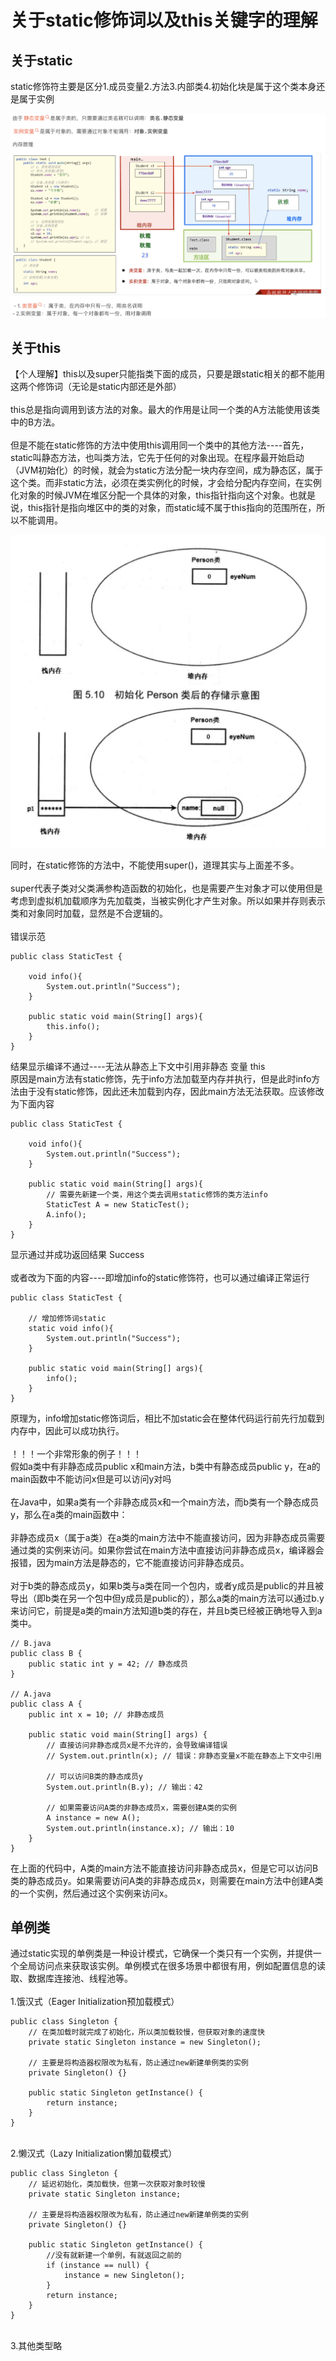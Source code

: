 <h1>关于static修饰词以及this关键字的理解</h1>

<h2>关于static</h2>
static修饰符主要是区分1.成员变量2.方法3.内部类4.初始化块是属于这个类本身还是属于实例 <br/>

![image](./Static/1-0.png)

<h2>关于this</h2>
【个人理解】this以及super只能指类下面的成员，只要是跟static相关的都不能用这两个修饰词（无论是static内部还是外部）<br/>
<br/>
this总是指向调用到该方法的对象。最大的作用是让同一个类的A方法能使用该类中的B方法。<br/>
<br/>
但是不能在static修饰的方法中使用this调用同一个类中的其他方法----首先，static叫静态方法，也叫类方法，它先于任何的对象出现。在程序最开始启动（JVM初始化）的时候，就会为static方法分配一块内存空间，成为静态区，属于这个类。而非static方法，必须在类实例化的时候，才会给分配内存空间，在实例化对象的时候JVM在堆区分配一个具体的对象，this指针指向这个对象。也就是说，this指针是指向堆区中的类的对象，而static域不属于this指向的范围所在，所以不能调用。<br/>

![image](./Static/1-1.png)

同时，在static修饰的方法中，不能使用super()，道理其实与上面差不多。<br/>
<br/>
super代表子类对父类满参构造函数的初始化，也是需要产生对象才可以使用但是考虑到虚拟机加载顺序为先加载类，当被实例化才产生对象。所以如果并存则表示类和对象同时加载，显然是不合逻辑的。<br/>
<br/>
错误示范

```
public class StaticTest {

    void info(){
        System.out.println("Success");
    }

    public static void main(String[] args){
        this.info();
    }
}
```

结果显示编译不通过----无法从静态上下文中引用非静态 变量 this <br/>
原因是main方法有static修饰，先于info方法加载至内存并执行，但是此时info方法由于没有static修饰，因此还未加载到内存，因此main方法无法获取。应该修改为下面内容

```
public class StaticTest {

    void info(){
        System.out.println("Success");
    }

    public static void main(String[] args){
        // 需要先新建一个类，用这个类去调用static修饰的类方法info
        StaticTest A = new StaticTest();
        A.info();
    }
}
```

显示通过并成功返回结果 Success <br/>
 <br/>
或者改为下面的内容----即增加info的static修饰符，也可以通过编译正常运行 <br/>

```
public class StaticTest {

    // 增加修饰词static
    static void info(){
        System.out.println("Success");
    }

    public static void main(String[] args){
        info();
    }
}
```

原理为，info增加static修饰词后，相比不加static会在整体代码运行前先行加载到内存中，因此可以成功执行。<br/>
<br/>
！！！一个非常形象的例子！！！<br/>
假如a类中有非静态成员public x和main方法，b类中有静态成员public y，在a的main函数中不能访问x但是可以访问y对吗<br/>
<br/>
在Java中，如果a类有一个非静态成员x和一个main方法，而b类有一个静态成员y，那么在a类的main函数中：<br/>
<br/>
非静态成员x（属于a类）在a类的main方法中不能直接访问，因为非静态成员需要通过类的实例来访问。如果你尝试在main方法中直接访问非静态成员x，编译器会报错，因为main方法是静态的，它不能直接访问非静态成员。<br/>
<br/>
对于b类的静态成员y，如果b类与a类在同一个包内，或者y成员是public的并且被导出（即b类在另一个包中但y成员是public的），那么a类的main方法可以通过b.y来访问它，前提是a类的main方法知道b类的存在，并且b类已经被正确地导入到a类中。<br/>

```
// B.java  
public class B {  
    public static int y = 42; // 静态成员  
}  
  
// A.java  
public class A {  
    public int x = 10; // 非静态成员  
  
    public static void main(String[] args) {  
        // 直接访问非静态成员x是不允许的，会导致编译错误  
        // System.out.println(x); // 错误：非静态变量x不能在静态上下文中引用  
  
        // 可以访问B类的静态成员y  
        System.out.println(B.y); // 输出：42  
  
        // 如果需要访问A类的非静态成员x，需要创建A类的实例  
        A instance = new A();  
        System.out.println(instance.x); // 输出：10  
    }  
}
```

在上面的代码中，A类的main方法不能直接访问非静态成员x，但是它可以访问B类的静态成员y。如果需要访问A类的非静态成员x，则需要在main方法中创建A类的一个实例，然后通过这个实例来访问x。<br/>

<h2>单例类</h2>
通过static实现的单例类是一种设计模式，它确保一个类只有一个实例，并提供一个全局访问点来获取该实例。单例模式在很多场景中都很有用，例如配置信息的读取、数据库连接池、线程池等。 <br/>
<br/>
1.饿汉式（Eager Initialization预加载模式）

```
public class Singleton {  
    // 在类加载时就完成了初始化，所以类加载较慢，但获取对象的速度快  
    private static Singleton instance = new Singleton();

    // 主要是将构造器权限改为私有，防止通过new新建单例类的实例
    private Singleton() {}  
  
    public static Singleton getInstance() {  
        return instance;  
    }  
}
```

<br/>
2.懒汉式（Lazy Initialization懒加载模式）

```
public class Singleton {  
    // 延迟初始化，类加载快，但第一次获取对象时较慢  
    private static Singleton instance;

    // 主要是将构造器权限改为私有，防止通过new新建单例类的实例
    private Singleton() {}  
  
    public static Singleton getInstance() {
        //没有就新建一个单例，有就返回之前的
        if (instance == null) {  
            instance = new Singleton();  
        }  
        return instance;  
    }  
}
```

<br/>
3.其他类型略
